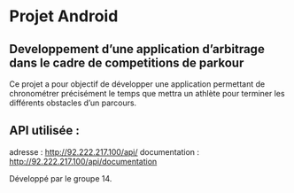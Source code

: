 # Projet Android
## Developpement d’une application d’arbitrage dans le cadre de competitions de parkour

Ce projet a pour objectif de développer une application permettant de chronométrer précisément le temps que mettra un athlète pour terminer les différents obstacles d’un parcours.

## API utilisée :
adresse : http://92.222.217.100/api/ 
documentation : http://92.222.217.100/api/documentation

Développé par le groupe 14.
